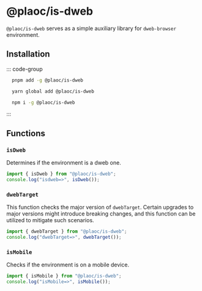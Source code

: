 # @plaoc/is-dweb

<Badges name="@plaoc/is-dweb" />

`@plaoc/is-dweb` serves as a simple auxiliary library for `dweb-browser` environment.

## Installation

::: code-group

```bash [PNPM]
  pnpm add -g @plaoc/is-dweb
```

```bash [YARN]
  yarn global add @plaoc/is-dweb
```

```bash [NPM]
  npm i -g @plaoc/is-dweb
```

:::

## Functions

### `isDweb`

Determines if the environment is a dweb one.

```ts twoslash
import { isDweb } from "@plaoc/is-dweb";
console.log("isdweb=>", isDweb());
```

### `dwebTarget`

This function checks the major version of `dwebTarget`. Certain upgrades to major versions might introduce breaking changes, and this function can be utilized to mitigate such scenarios.

```ts twoslash
import { dwebTarget } from "@plaoc/is-dweb";
console.log("dwebTarget=>", dwebTarget());
```

### `isMobile`

Checks if the environment is on a mobile device.

```ts twoslash
import { isMobile } from "@plaoc/is-dweb";
console.log("isMobile=>", isMobile());
```